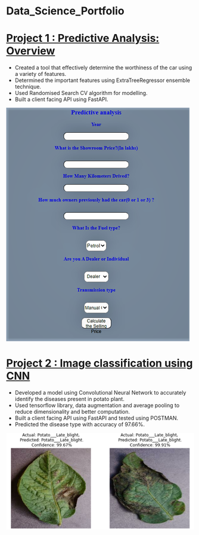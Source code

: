 # Data_Science_Portfolio

# [Project 1 : Predictive Analysis: Overview](https://github.com/Saurabh23198/Car-Price-Prediction)
* Created a tool that effectively determine the worthiness of the car using a variety of features.
* Determined the important features using ExtraTreeRegressor ensemble technique.
* Used Randomised Search CV algorithm for modelling.
* Built a client facing API using FastAPI.

![](/images/PortfolioSS.PNG)

# [Project 2 : Image classification using CNN](https://github.com/Saurabh23198/Image-Classification-Potato-Diseased-Plants)
* Developed a model using Convolutional Neural Network to accurately identify the diseases present in potato plant.
* Used tensorflow library, data augmentation and average pooling to reduce dimensionality and better computation.
* Built a client facing API using FastAPI and tested using POSTMAN.
* Predicted the disease type with accuracy of 97.66%. 

![](/images/Project_2.PNG)
